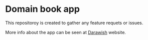 # Domain book app

This repositoroy is created to gather any feature requets or issues.

More info about the app can be seen at [Darawish](https://darawish.io) website.
